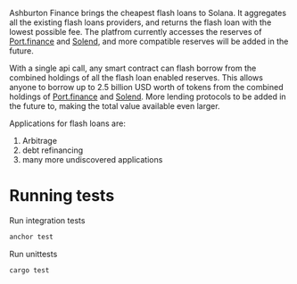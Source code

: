 Ashburton Finance brings the cheapest flash loans to Solana. It aggregates all the existing flash loans providers, and returns the flash loan with the lowest possible fee. The platfrom currently accesses the reserves of [Port.finance](https://port.finance/) and [Solend](https://solend.fi/), and more compatible reserves will be added in the future.

With a single api call, any smart contract can flash borrow from the combined holdings of all the flash loan enabled reserves. This allows anyone to borrow up to 2.5 billion USD worth of tokens from the combined holdings of [Port.finance](https://port.finance/) and [Solend](https://solend.fi/). More lending protocols to be added in the future to, making the total value available even larger.



Applications for flash loans are:
1. Arbitrage
2. debt refinancing
3. many more undiscovered applications

# Running tests


Run integration tests

```bash
anchor test
```

Run unittests

```bash
cargo test
```
